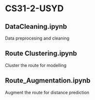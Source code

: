 # CS31-2-USYD
## DataCleaning.ipynb
Data preprocesing and cleaning

## Route Clustering.ipynb
Cluster the route for modelling

## Route_Augmentation.ipynb
Augment the route for distance prediction
